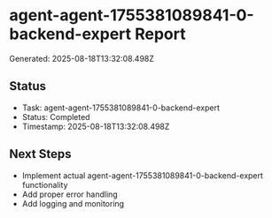 # agent-agent-1755381089841-0-backend-expert Report

Generated: 2025-08-18T13:32:08.498Z

## Status
- Task: agent-agent-1755381089841-0-backend-expert
- Status: Completed
- Timestamp: 2025-08-18T13:32:08.498Z

## Next Steps
- Implement actual agent-agent-1755381089841-0-backend-expert functionality
- Add proper error handling
- Add logging and monitoring
